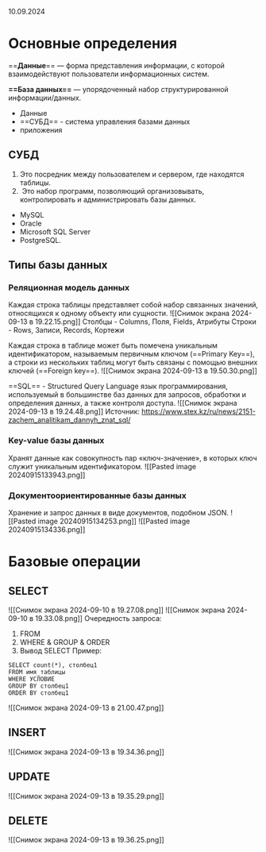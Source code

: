 10.09.2024
# Основные определения

==**Данные**== — форма представления информации, с которой взаимодействуют пользователи информационных систем.

**==База данных==** — упорядоченный набор структурированной информации/данных.
- Данные
- ==СУБД== - система управления базами данных
- приложения

## СУБД
1. Это посредник между пользователем и сервером, где находятся таблицы.
2.  Это набор программ, позволяющий организовывать, контролировать и администрировать базы данных.

- MySQL
- Oracle
- Microsoft SQL Server
- PostgreSQL.

## Типы базы данных
### Реляционная модель данных
Каждая строка таблицы представляет собой набор связанных значений, относящихся к одному объекту или сущности. 
![[Снимок экрана 2024-09-13 в 19.22.15.png]]
Столбцы - Columns, Поля, Fields, Атрибуты
Строки - Rows, Записи, Records, Кортежи

Каждая строка в таблице может быть помечена уникальным идентификатором, называемым первичным ключом (==Primary Key==), а строки из нескольких таблиц могут быть связаны с помощью внешних ключей (==Foreign key==).
![[Снимок экрана 2024-09-13 в 19.50.30.png]]

==SQL== - Structured Query Language
язык программирования, используемый в большинстве баз данных для запросов, обработки и определения данных, а также контроля доступа.
![[Снимок экрана 2024-09-13 в 19.24.48.png]]
Источник: https://www.stex.kz/ru/news/2151-zachem_analitikam_dannyh_znat_sql/

### Key-value базы данных
Хранят данные как совокупность пар «ключ-значение», в которых ключ служит уникальным идентификатором.
![[Pasted image 20240915133943.png]]
### Документоориентированные базы данных
Хранение и запрос данных в виде документов, подобном JSON.
![[Pasted image 20240915134253.png]]
![[Pasted image 20240915134336.png]]
# Базовые операции
## SELECT
![[Снимок экрана 2024-09-10 в 19.27.08.png]]
![[Снимок экрана 2024-09-10 в 19.33.08.png]]
Очередность запроса:
1. FROM
2. WHERE & GROUP & ORDER
3. Вывод SELECT
Пример: 
```
SELECT count(*), столбец1 
FROM имя_таблицы 
WHERE УСЛОВИЕ 
GROUP BY столбец1 
ORDER BY столбец1
```
![[Снимок экрана 2024-09-13 в 21.00.47.png]]
## INSERT
![[Снимок экрана 2024-09-13 в 19.34.36.png]]
## UPDATE
![[Снимок экрана 2024-09-13 в 19.35.29.png]]
## DELETE
![[Снимок экрана 2024-09-13 в 19.36.25.png]]
